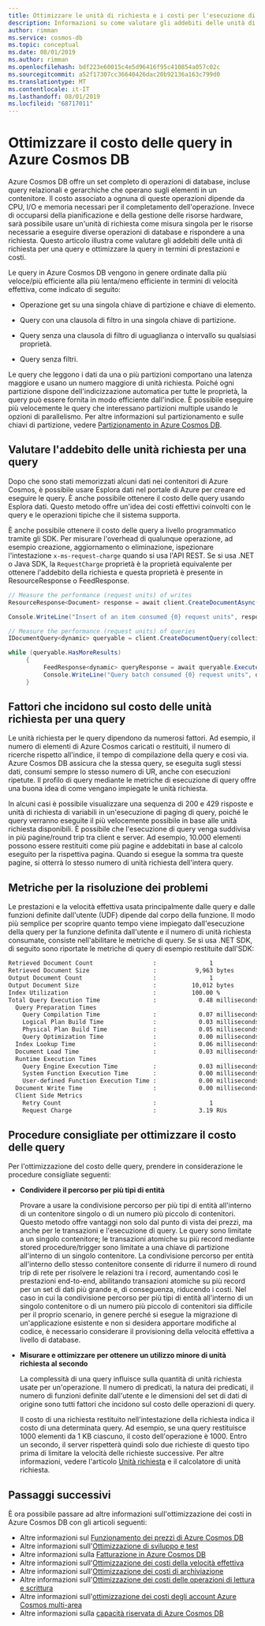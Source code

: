 ```yaml
---
title: Ottimizzare le unità di richiesta e i costi per l'esecuzione di query in Azure Cosmos DB
description: Informazioni su come valutare gli addebiti delle unità di richiesta per una query e ottimizzare la query in termini di prestazioni e costi.
author: rimman
ms.service: cosmos-db
ms.topic: conceptual
ms.date: 08/01/2019
ms.author: rimman
ms.openlocfilehash: bdf223e60015c4e5d96416f95c410854a057c02c
ms.sourcegitcommit: a52f17307cc36640426dac20b92136a163c799d0
ms.translationtype: MT
ms.contentlocale: it-IT
ms.lasthandoff: 08/01/2019
ms.locfileid: "68717011"
---
```

# <a name="optimize-query-cost-in-azure-cosmos-db"></a>Ottimizzare il costo delle query in Azure Cosmos DB

Azure Cosmos DB offre un set completo di operazioni di database, incluse query relazionali e gerarchiche che operano sugli elementi in un contenitore. Il costo associato a ognuna di queste operazioni dipende da CPU, I/O e memoria necessari per il completamento dell'operazione. Invece di occuparsi della pianificazione e della gestione delle risorse hardware, sarà possibile usare un'unità di richiesta come misura singola per le risorse necessarie a eseguire diverse operazioni di database e rispondere a una richiesta. Questo articolo illustra come valutare gli addebiti delle unità di richiesta per una query e ottimizzare la query in termini di prestazioni e costi. 

Le query in Azure Cosmos DB vengono in genere ordinate dalla più veloce/più efficiente alla più lenta/meno efficiente in termini di velocità effettiva, come indicato di seguito:  

* Operazione get su una singola chiave di partizione e chiave di elemento.

* Query con una clausola di filtro in una singola chiave di partizione.

* Query senza una clausola di filtro di uguaglianza o intervallo su qualsiasi proprietà.

* Query senza filtri.

Le query che leggono i dati da una o più partizioni comportano una latenza maggiore e usano un numero maggiore di unità richiesta. Poiché ogni partizione dispone dell'indicizzazione automatica per tutte le proprietà, la query può essere fornita in modo efficiente dall'indice. È possibile eseguire più velocemente le query che interessano partizioni multiple usando le opzioni di parallelismo. Per altre informazioni sul partizionamento e sulle chiavi di partizione, vedere [Partizionamento in Azure Cosmos DB](partitioning-overview.md).

## <a name="evaluate-request-unit-charge-for-a-query"></a>Valutare l'addebito delle unità richiesta per una query

Dopo che sono stati memorizzati alcuni dati nei contenitori di Azure Cosmos, è possibile usare Esplora dati nel portale di Azure per creare ed eseguire le query. È anche possibile ottenere il costo delle query usando Esplora dati. Questo metodo offre un'idea dei costi effettivi coinvolti con le query e le operazioni tipiche che il sistema supporta.

È anche possibile ottenere il costo delle query a livello programmatico tramite gli SDK. Per misurare l'overhead di qualunque operazione, ad esempio creazione, aggiornamento o eliminazione, ispezionare l'intestazione `x-ms-request-charge` quando si usa l'API REST. Se si usa .NET o Java SDK, la `RequestCharge` proprietà è la proprietà equivalente per ottenere l'addebito della richiesta e questa proprietà è presente in ResourceResponse o FeedResponse.

```csharp
// Measure the performance (request units) of writes 
ResourceResponse<Document> response = await client.CreateDocumentAsync(collectionSelfLink, myDocument); 

Console.WriteLine("Insert of an item consumed {0} request units", response.RequestCharge); 

// Measure the performance (request units) of queries 
IDocumentQuery<dynamic> queryable = client.CreateDocumentQuery(collectionSelfLink, queryString).AsDocumentQuery(); 

while (queryable.HasMoreResults) 
     { 
          FeedResponse<dynamic> queryResponse = await queryable.ExecuteNextAsync<dynamic>(); 
          Console.WriteLine("Query batch consumed {0} request units", queryResponse.RequestCharge); 
     }
```

## <a name="factors-influencing-request-unit-charge-for-a-query"></a>Fattori che incidono sul costo delle unità richiesta per una query

Le unità richiesta per le query dipendono da numerosi fattori. Ad esempio, il numero di elementi di Azure Cosmos caricati o restituiti, il numero di ricerche rispetto all'indice, il tempo di compilazione della query e così via. Azure Cosmos DB assicura che la stessa query, se eseguita sugli stessi dati, consumi sempre lo stesso numero di UR, anche con esecuzioni ripetute. Il profilo di query mediante le metriche di esecuzione di query offre una buona idea di come vengano impiegate le unità richiesta.  

In alcuni casi è possibile visualizzare una sequenza di 200 e 429 risposte e unità di richiesta di variabili in un'esecuzione di paging di query, poiché le query verranno eseguite il più velocemente possibile in base alle unità richiesta disponibili. È possibile che l'esecuzione di query venga suddivisa in più pagine/round trip tra client e server. Ad esempio, 10.000 elementi possono essere restituiti come più pagine e addebitati in base al calcolo eseguito per la rispettiva pagina. Quando si esegue la somma tra queste pagine, si otterrà lo stesso numero di unità richiesta dell'intera query.  

## <a name="metrics-for-troubleshooting"></a>Metriche per la risoluzione dei problemi

Le prestazioni e la velocità effettiva usata principalmente dalle query e dalle funzioni definite dall'utente (UDF) dipende dal corpo della funzione. Il modo più semplice per scoprire quanto tempo viene impiegato dall'esecuzione della query per la funzione definita dall'utente e il numero di unità richiesta consumate, consiste nell'abilitare le metriche di query. Se si usa .NET SDK, di seguito sono riportate le metriche di query di esempio restituite dall'SDK:

```bash
Retrieved Document Count                 :               1              
Retrieved Document Size                  :           9,963 bytes        
Output Document Count                    :               1              
Output Document Size                     :          10,012 bytes        
Index Utilization                        :          100.00 %            
Total Query Execution Time               :            0.48 milliseconds 
  Query Preparation Times 
    Query Compilation Time               :            0.07 milliseconds 
    Logical Plan Build Time              :            0.03 milliseconds 
    Physical Plan Build Time             :            0.05 milliseconds 
    Query Optimization Time              :            0.00 milliseconds 
  Index Lookup Time                      :            0.06 milliseconds 
  Document Load Time                     :            0.03 milliseconds 
  Runtime Execution Times 
    Query Engine Execution Time          :            0.03 milliseconds 
    System Function Execution Time       :            0.00 milliseconds 
    User-defined Function Execution Time :            0.00 milliseconds 
  Document Write Time                    :            0.00 milliseconds 
  Client Side Metrics 
    Retry Count                          :               1              
    Request Charge                       :            3.19 RUs  
```

## <a name="best-practices-to-cost-optimize-queries"></a>Procedure consigliate per ottimizzare il costo delle query 

Per l'ottimizzazione del costo delle query, prendere in considerazione le procedure consigliate seguenti:

* **Condividere il percorso per più tipi di entità**

   Provare a usare la condivisione percorso per più tipi di entità all'interno di un contenitore singolo o di un numero più piccolo di contenitori. Questo metodo offre vantaggi non solo dal punto di vista dei prezzi, ma anche per le transazioni e l'esecuzione di query. Le query sono limitate a un singolo contenitore; le transazioni atomiche su più record mediante stored procedure/trigger sono limitate a una chiave di partizione all'interno di un singolo contenitore. La condivisione percorso per entità all'interno dello stesso contenitore consente di ridurre il numero di round trip di rete per risolvere le relazioni tra i record, aumentando così le prestazioni end-to-end, abilitando transazioni atomiche su più record per un set di dati più grande e, di conseguenza, riducendo i costi. Nel caso in cui la condivisione percorso per più tipi di entità all'interno di un singolo contenitore o di un numero più piccolo di contenitori sia difficile per il proprio scenario, in genere perché si esegue la migrazione di un'applicazione esistente e non si desidera apportare modifiche al codice, è necessario considerare il provisioning della velocità effettiva a livello di database.  

* **Misurare e ottimizzare per ottenere un utilizzo minore di unità richiesta al secondo**

   La complessità di una query influisce sulla quantità di unità richiesta usate per un'operazione. Il numero di predicati, la natura dei predicati, il numero di funzioni definite dall'utente e le dimensioni del set di dati di origine sono tutti fattori che incidono sul costo delle operazioni di query. 

   Il costo di una richiesta restituito nell'intestazione della richiesta indica il costo di una determinata query. Ad esempio, se una query restituisce 1000 elementi da 1 KB ciascuno, il costo dell'operazione è 1000. Entro un secondo, il server rispetterà quindi solo due richieste di questo tipo prima di limitare la velocità delle richieste successive. Per altre informazioni, vedere l'articolo [Unità richiesta](request-units.md) e il calcolatore di unità richiesta. 

## <a name="next-steps"></a>Passaggi successivi

È ora possibile passare ad altre informazioni sull'ottimizzazione dei costi in Azure Cosmos DB con gli articoli seguenti:

* Altre informazioni sul [Funzionamento dei prezzi di Azure Cosmos DB](how-pricing-works.md)
* Altre informazioni sull'[Ottimizzazione di sviluppo e test](optimize-dev-test.md)
* Altre informazioni sulla [Fatturazione in Azure Cosmos DB](understand-your-bill.md)
* Altre informazioni sull'[Ottimizzazione dei costi della velocità effettiva](optimize-cost-throughput.md)
* Altre informazioni sull'[Ottimizzazione dei costi di archiviazione](optimize-cost-storage.md)
* Altre informazioni sull'[Ottimizzazione dei costi delle operazioni di lettura e scrittura](optimize-cost-reads-writes.md)
* Altre informazioni sull'[ottimizzazione dei costi degli account Azure Cosmos multi-area](optimize-cost-regions.md)
* Altre informazioni sulla [capacità riservata di Azure Cosmos DB](cosmos-db-reserved-capacity.md)

